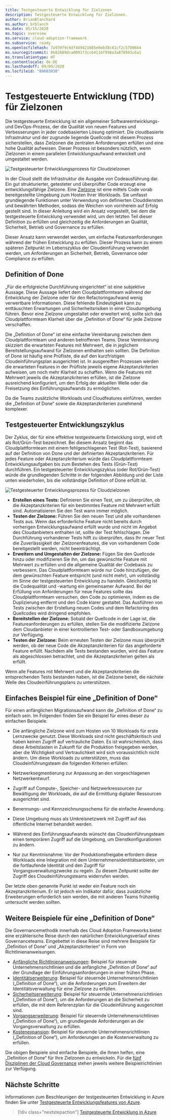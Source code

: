 ```yaml
---
title: Testgesteuerte Entwicklung für Zielzonen
description: Testgesteuerte Entwicklung für Zielzonen.
author: BrianBlanchard
ms.author: brblanch
ms.date: 05/15/2020
ms.topic: overview
ms.service: cloud-adoption-framework
ms.subservice: ready
ms.openlocfilehash: 7a939f9c6df449421685e8eb38c81cf2c57006b4
ms.sourcegitcommit: 8b82889dca0091f3cc64116f998a3a878943c6a1
ms.translationtype: HT
ms.contentlocale: de-DE
ms.lasthandoff: 09/09/2020
ms.locfileid: "89603930"
---
```

# <a name="test-driven-development-tdd-for-landing-zones"></a>Testgesteuerte Entwicklung (TDD) für Zielzonen

Die testgesteuerte Entwicklung ist ein allgemeiner Softwareentwicklungs- und DevOps-Prozess, der die Qualität von neuen Features und Verbesserungen in jeder codebasierten Lösung optimiert. Die cloudbasierte Infrastruktur und der zugrunde liegende Quellcode mit diesem Prozess sicherstellen, dass Zielzonen die zentralen Anforderungen erfüllen und eine hohe Qualität aufweisen. Dieser Prozess ist besonders nützlich, wenn Zielzonen in einem parallelen Entwicklungsaufwand entwickelt und umgestaltet werden.

![Testgesteuerter Entwicklungsprozess für Cloudzielzonen](../../_images/ready/test-driven-development-process.png)

In der Cloud stellt die Infrastruktur die Ausgabe von Codeausführung dar. Ein gut strukturierter, getesteter und überprüfter Code erzeugt eine entwicklungsfähige Zielzone. Eine [Zielzone](../landing-zone/index.md) ist eine mittels Code vorab bereitgestellte Umgebung zum Hosten Ihrer Workloads. Sie umfasst grundlegende Funktionen unter Verwendung von definierten Clouddiensten und bewährten Methoden, sodass die Weichen von vornherein auf Erfolg gestellt sind. In dieser Anleitung wird ein Ansatz vorgestellt, bei dem die testgesteuerte Entwicklung verwendet wird, um den letzten Teil dieser Definition zu erfüllen und gleichzeitig die Anforderungen an Qualität, Sicherheit, Betrieb und Governance zu erfüllen.

Dieser Ansatz kann verwendet werden, um einfache Featureanforderungen während der frühen Entwicklung zu erfüllen. Dieser Prozess kann zu einem späteren Zeitpunkt im Lebenszyklus der Cloudeinführung verwendet werden, um Anforderungen an Sicherheit, Betrieb, Governance oder Compliance zu erfüllen.

## <a name="definition-of-done"></a>Definition of Done

„Für die erfolgreiche Durchführung eingerichtet“ ist eine subjektive Aussage. Diese Aussage liefert dem Cloudplattformteam während der Entwicklung der Zielzone oder für den Refactoringaufwand wenig verwertbare Informationen. Diese fehlende Eindeutigkeit kann zu enttäuschten Erwartungen und Sicherheitsrisiken in einer Cloudumgebung führen. Bevor eine Zielzone umgestaltet oder erweitert wird, sollte sich das Cloudplattformteam Klarheit über die „Definition of Done“ für jede Zielzone verschaffen.

Die „Definition of Done“ ist eine einfache Vereinbarung zwischen dem Cloudplattformteam und anderen betroffenen Teams. Diese Vereinbarung skizziert die erwarteten Features mit Mehrwert, die in jeglichem Bereitstellungsaufwand für Zielzonen enthalten sein sollten. Die Definition of Done ist häufig eine Prüfliste, die auf den kurzfristigen Cloudeinführungsplan ausgerichtet ist. In ausgereiften Prozessen werden die erwarteten Features in der Prüfliste jeweils eigene Akzeptanzkriterien aufweisen, um noch mehr Klarheit zu schaffen. Wenn die Features mit Mehrwert jeweils die Akzeptanzkriterien erfüllen, ist die Zielzone ausreichend konfiguriert, um den Erfolg der aktuellen Welle oder die Freisetzung des Einführungsaufwands zu ermöglichen.

Da die Teams zusätzliche Workloads und Cloudfeatures einführen, werden die „Definition of Done“ sowie die Akzeptanzkriterien zunehmend komplexer.

## <a name="test-driven-development-cycle"></a>Testgesteuerter Entwicklungszyklus

Der Zyklus, der für eine effektive testgesteuerte Entwicklung sorgt, wird oft als Rot/Grün-Test bezeichnet. Bei diesem Ansatz beginnt das Cloudplattformteam mit einem fehlgeschlagenen Test (Rot-Test), basierend auf der Definition von Done und der definierten Akzeptanzkriterien. Für jedes Feature oder Akzeptanzkriterium würde das Cloudplattformteam Entwicklungsaufgaben bis zum Bestehen des Tests (Grün-Test) durchführen. Ein testgesteuerter Entwicklungszyklus (oder Rot/Grün-Test) würde die grundlegenden Schritte in der folgenden Abbildung und der Liste unten wiederholen, bis die vollständige Definition of Done erfüllt ist.

![Testgesteuerter Entwicklungsprozess für Cloudzielzonen](../../_images/ready/test-driven-development-process.png)

- **Erstellen eines Tests:** Definieren Sie einen Test, um zu überprüfen, ob die Akzeptanzkriterien für ein bestimmtes Feature mit Mehrwert erfüllt sind. Automatisieren Sie den Test wann immer möglich.
- **Testen der Zielzone:** Führen Sie den neuen Test und alle vorhandenen Tests aus. Wenn das erforderliche Feature nicht bereits durch vorherigen Entwicklungsaufwand erfüllt wurde und nicht im Angebot des Cloudanbieters enthalten ist, sollte der Test fehlschlagen. Die Durchführung vorhandener Tests hilft zu überprüfen, dass Ihr neuer Test die Zuverlässigkeit der Zielzonenfeatures, die von vorhandenem Code bereitgestellt werden, nicht beeinträchtigt.
- **Erweitern und Umgestalten der Zielzone:** Fügen Sie den Quellcode hinzu oder modifizieren Sie ihn, um das gewünschte Feature mit Mehrwert zu erfüllen und die allgemeine Qualität der Codebasis zu verbessern. Das Cloudplattformteam würde nur Code hinzufügen, der dem gewünschten Feature entspricht (und nicht mehr), um vollständig im Sinne der testgesteuerten Entwicklung zu handeln. Gleichzeitig ist die Codequalität und -wartung ein gemeinsamer Aufwand. Bei der Erfüllung von Anforderungen für neue Features sollte das Cloudplattformteam versuchen, den Code zu optimieren, indem es die Duplizierung entfernt und den Code klarer gestaltet. Das Ausführen von Tests zwischen der Erstellung neuen Codes und dem Refactoring des Quellcodes wird dringend empfohlen.
- **Bereitstellen der Zielzone:** Sobald der Quellcode in der Lage ist, die Featureanforderungen zu erfüllen, stellen Sie die modifizierte Zielzone dem Cloudanbieter in einer kontrollierten Test- oder Sandboxumgebung zur Verfügung.
- **Testen der Zielzone:** Beim erneuten Testen der Zielzone muss überprüft werden, ob der neue Code die Akzeptanzkriterien für das angeforderte Feature erfüllt. Nachdem alle Tests bestanden wurden, wird das Feature als abgeschlossen betrachtet, und die Akzeptanzkriterien gelten als erfüllt.

Wenn alle Features mit Mehrwert und die Akzeptanzkriterien die entsprechenden Tests bestanden haben, ist die Zielzone bereit, die nächste Welle des Cloudeinführungsplans zu unterstützen.

## <a name="simple-example-of-a-definition-of-done"></a>Einfaches Beispiel für eine „Definition of Done“

Für einen anfänglichen Migrationsaufwand kann die „Definition of Done“ zu einfach sein. Im Folgenden finden Sie ein Beispiel für eines dieser zu einfachen Beispiele.

- Die anfängliche Zielzone wird zum Hosten von 10 Workloads für erste Lernzwecke genutzt. Diese Workloads sind nicht geschäftskritisch und haben keinen Zugriff auf vertrauliche Daten. Es ist wahrscheinlich, dass diese Arbeitslasten in Zukunft für die Produktion freigegeben werden, aber die Wichtigkeit und Vertraulichkeit wird sich voraussichtlich nicht ändern. Um diese Workloads zu unterstützen, muss das Cloudeinführungsteam die folgenden Kriterien erfüllen:

- Netzwerksegmentierung zur Anpassung an den vorgeschlagenen Netzwerkentwurf.
- Zugriff auf Compute-, Speicher- und Netzwerkressourcen zur Bewältigung der Workloads, die auf die Ermittlung digitaler Ressourcen ausgerichtet sind.
- Benennungs- und Kennzeichnungsschema für die einfache Anwendung.
- Diese Umgebung muss als Umkreisnetzwerk mit Zugriff auf das öffentliche Internet behandelt werden.
- Während des Einführungsaufwands wünscht das Cloudeinführungsteam einen temporären Zugriff auf die Umgebung, um Dienstkonfigurationen zu ändern.
- Nur zur Kenntnisnahme: Vor der Produktionsfreigabe erfordern diese Workloads eine Integration mit dem Unternehmensidentitätsanbieter, um die fortlaufende Identität und den Zugriff für Vorgangsverwaltungzwecke zu regeln. Zu diesem Zeitpunkt sollte der Zugriff des Cloudeinführungsteams widerrufen werden.

Der letzte oben genannte Punkt ist weder ein Feature noch ein Akzeptanzkriterium. Er ist jedoch ein Indikator dafür, dass zusätzliche Erweiterungen erforderlich sein werden, die mit anderen Teams frühzeitig untersucht werden sollten.

## <a name="additional-examples-of-a-definition-of-done"></a>Weitere Beispiele für eine „Definition of Done“

Die Governancemethodik innerhalb des Cloud Adoption Frameworks bietet eine erzählerische Reise durch den natürlichen Entwicklungsverlauf eines Governanceteams. Eingebettet in diese Reise sind mehrere Beispiele für „Definition of Done“ und „Akzeptanzkriterien“ in Form von Richtlinienanweisungen.

- [Anfängliche Richtlinienanweisungen](../../govern/guides/complex/initial-corporate-policy.md#policy-statements): Beispiel für steuernde Unternehmensrichtlinien und die anfängliche „Definition of Done“ auf der Grundlage der Einführungsanforderungen in einer frühen Phase.
- [Identitätserweiterung](../../govern/guides/complex/identity-baseline-improvement.md#incremental-improvement-of-the-policy-statements): Beispiel für steuernde Unternehmensrichtlinien („Definition of Done“), um die Anforderungen zum Erweitern der Identitätsverwaltung für eine Zielzone zu erfüllen.
- [Sicherheitserweiterung](../../govern/guides/complex/security-baseline-improvement.md#incremental-improvement-of-the-policy-statements): Beispiel für steuernde Unternehmensrichtlinien („Definition of Done“), um die Anforderungen an die Sicherheit zu erfüllen, die mit dem Referenzplan für die Cloudeinführung ausgerichtet sind.
- [Vorgangserweiterung](../../govern/guides/complex/resource-consistency-improvement.md#incremental-improvement-of-the-policy-statements): Beispiel für steuernde Unternehmensrichtlinien („Definition of Done“), um grundlegende Anforderungen an die Vorgangsverwaltung zu erfüllen.
- [Kostenexpansion](../../govern/guides/complex/cost-management-improvement.md#changes-to-the-policy-statements): Beispiel für steuernde Unternehmensrichtlinien („Definition of Done“), um Anforderungen an die Kostenverwaltung zu erfüllen.

Die obigen Beispiele sind einfache Beispiele, die Ihnen helfen, eine „Definition of Done“ für Ihre Zielzonen zu entwickeln. Für die [fünf Disziplinen der Cloud Governance](../../govern/governance-disciplines.md) stehen jeweils weitere Beispielrichtlinien zur Verfügung.

## <a name="next-steps"></a>Nächste Schritte

Informationen zum Beschleunigen der testgesteuerten Entwicklung in Azure finden Sie unter [Testgesteuerte Entwicklungsfeatures von Azure](./azure-test-driven-development.md).

> [!div class="nextstepaction"]
> [Testgesteuerte Entwicklung in Azure](./azure-test-driven-development.md)

